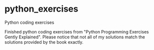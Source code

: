 # python_exercises
Python coding exercises

Finished python coding exercises from "Python Programming Exercises Gently Explained". Please notice that not all of my solutions match the solutions provided by the book exactly. 

